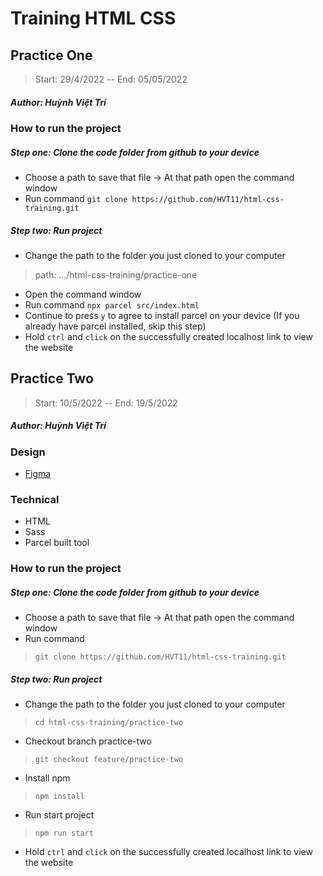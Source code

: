 # Training HTML CSS
## Practice One
>Start: 29/4/2022 -- End: 05/05/2022
##### Author: Huỳnh Việt Trí

### How to run the project

##### Step one: **Clone the code folder from github to your device**
- Choose a path to save that file -> At that path open the command window  
- Run command `git clone https://github.com/HVT11/html-css-training.git`  
##### Step two: **Run project**
- Change the path to the folder you just cloned to your computer
> path: .../html-css-training/practice-one
- Open the command window
- Run command `npx parcel src/index.html`
- Continue to press `y` to agree to install parcel on your device (If you already have parcel installed, skip this step)
- Hold `ctrl` and `click` on the successfully created localhost link to view the website

## Practice Two
>Start: 10/5/2022 -- End: 19/5/2022
##### Author: Huỳnh Việt Trí
### Design
- [Figma](https://www.figma.com/file/EWmzcVkd7qbP5Nf7iMvuqP/Trafalgar-Landing-Page?node-id=0%3A1)
### Technical
- HTML
- Sass
- Parcel built tool
### How to run the project

##### Step one: **Clone the code folder from github to your device**
- Choose a path to save that file -> At that path open the command window  
- Run command 
>`git clone https://github.com/HVT11/html-css-training.git`  
##### Step two: **Run project** 
- Change the path to the folder you just cloned to your computer 
>`cd html-css-training/practice-two`
- Checkout branch practice-two 
>`git checkout feature/practice-two`
- Install npm
>`npm install`
- Run start project
> `npm run start`
- Hold `ctrl` and `click` on the successfully created localhost link to view the website